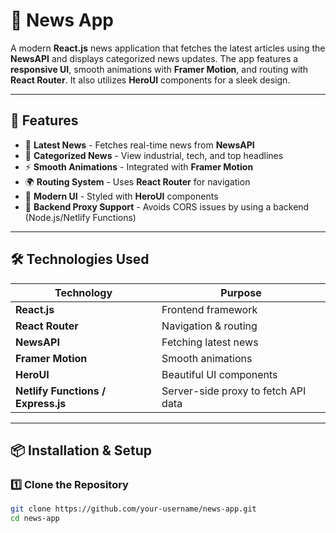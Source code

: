 # 📰 News App 

A modern **React.js** news application that fetches the latest articles using the **NewsAPI** and displays categorized news updates. The app features a **responsive UI**, smooth animations with **Framer Motion**, and routing with **React Router**. It also utilizes **HeroUI** components for a sleek design.

---

## 🚀 Features

- 📌 **Latest News** - Fetches real-time news from **NewsAPI**  
- 🧭 **Categorized News** - View industrial, tech, and top headlines  
- ⚡ **Smooth Animations** - Integrated with **Framer Motion**  
- 🌍 **Routing System** - Uses **React Router** for navigation  
- 🎨 **Modern UI** - Styled with **HeroUI** components  
- 📡 **Backend Proxy Support** - Avoids CORS issues by using a backend (Node.js/Netlify Functions)  

---

## 🛠️ Technologies Used

| Technology      | Purpose |
|----------------|---------|
| **React.js**   | Frontend framework |
| **React Router** | Navigation & routing |
| **NewsAPI**    | Fetching latest news |
| **Framer Motion** | Smooth animations |
| **HeroUI** | Beautiful UI components |
| **Netlify Functions / Express.js** | Server-side proxy to fetch API data |

---

## 📦 Installation & Setup

### 1️⃣ Clone the Repository
```sh
git clone https://github.com/your-username/news-app.git
cd news-app
